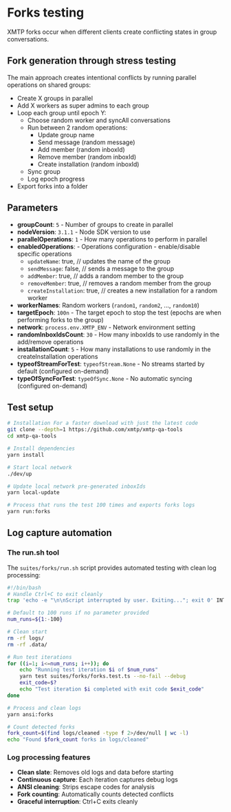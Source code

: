 # Forks testing

XMTP forks occur when different clients create conflicting states in group conversations.

## Fork generation through stress testing

The main approach creates intentional conflicts by running parallel operations on shared groups:

- Create X groups in parallel
- Add X workers as super admins to each group
- Loop each group until epoch Y:
  - Choose random worker and syncAll conversations
  - Run between 2 random operations:
    - Update group name
    - Send message (random message)
    - Add member (random inboxId)
    - Remove member (random inboxId)
    - Create installation (random inboxId)
  - Sync group
  - Log epoch progress
- Export forks into a folder

## Parameters

- **groupCount**: `5` - Number of groups to create in parallel
- **nodeVersion**: `3.1.1` - Node SDK version to use
- **parallelOperations**: `1` - How many operations to perform in parallel
- **enabledOperations**: - Operations configuration - enable/disable specific operations
  - `updateName`: true, // updates the name of the group
  - `sendMessage`: false, // sends a message to the group
  - `addMember`: true, // adds a random member to the group
  - `removeMember`: true, // removes a random member from the group
  - `createInstallation`: true, // creates a new installation for a random worker
- **workerNames**: Random workers (`random1`, `random2`, ..., `random10`)
- **targetEpoch**: `100n` - The target epoch to stop the test (epochs are when performing forks to the group)
- **network**: `process.env.XMTP_ENV` - Network environment setting
- **randomInboxIdsCount**: `30` - How many inboxIds to use randomly in the add/remove operations
- **installationCount**: `5` - How many installations to use randomly in the createInstallation operations
- **typeofStreamForTest**: `typeofStream.None` - No streams started by default (configured on-demand)
- **typeOfSyncForTest**: `typeOfSync.None` - No automatic syncing (configured on-demand)

## Test setup

```bash
# Installation For a faster download with just the latest code
git clone --depth=1 https://github.com/xmtp/xmtp-qa-tools
cd xmtp-qa-tools

# Install dependencies
yarn install

# Start local network
./dev/up

# Update local network pre-generated inboxIds
yarn local-update

# Process that runs the test 100 times and exports forks logs
yarn run:forks
```

## Log capture automation

### The run.sh tool

The `suites/forks/run.sh` script provides automated testing with clean log processing:

```bash
#!/bin/bash
# Handle Ctrl+C to exit cleanly
trap 'echo -e "\n\nScript interrupted by user. Exiting..."; exit 0' INT

# Default to 100 runs if no parameter provided
num_runs=${1:-100}

# Clean start
rm -rf logs/
rm -rf .data/

# Run test iterations
for ((i=1; i<=num_runs; i++)); do
    echo "Running test iteration $i of $num_runs"
    yarn test suites/forks/forks.test.ts --no-fail --debug
    exit_code=$?
    echo "Test iteration $i completed with exit code $exit_code"
done

# Process and clean logs
yarn ansi:forks

# Count detected forks
fork_count=$(find logs/cleaned -type f 2>/dev/null | wc -l)
echo "Found $fork_count forks in logs/cleaned"
```

### Log processing features

- **Clean slate**: Removes old logs and data before starting
- **Continuous capture**: Each iteration captures debug logs
- **ANSI cleaning**: Strips escape codes for analysis
- **Fork counting**: Automatically counts detected conflicts
- **Graceful interruption**: Ctrl+C exits cleanly
